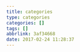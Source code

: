 ```yaml
---
title: categories
type: categories
categories: []
tags: []
abbrlink: 3af34668
date: 2017-02-24 11:28:37
---
```


